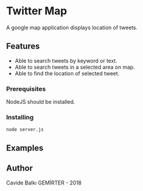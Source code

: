 # Twitter Map

A google map application displays location of tweets.

## Features
- Able to search tweets by keyword or text.
- Able to search tweets in a selected area on map.
- Able to find the location of selected tweet.

### Prerequisites

NodeJS should be installed.

### Installing
```
node server.js
```
## Examples


## Author
Cavide Balkı GEMİRTER - 2018
